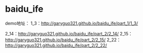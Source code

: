 # baidu_ife

demo地址：
1_3：http://garyguo321.github.io/baidu_ife/part_1/1_3/

2_14：http://garyguo321.github.io/baidu_ife/part_2/2_14/
2_15：http://garyguo321.github.io/baidu_ife/part_2/2_15/
2_22：http://garyguo321.github.io/baidu_ife/part_2/2_22/